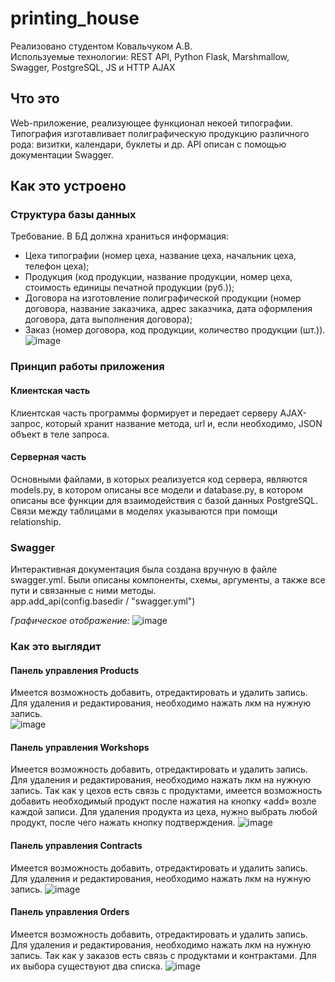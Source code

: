 # printing_house
Реализовано студентом Ковальчуком А.В.  
Используемые технологии: REST API, Python Flask, Marshmallow, Swagger, PostgreSQL, JS и HTTP AJAX

## Что это
Web-приложение, реализующее функционал некоей типографии. Типография изготавливает полиграфическую продукцию различного рода: визитки, календари, буклеты и др. API описан с помощью документации Swagger.

## Как это устроено
### Структура базы данных
Требование. В БД должна храниться информация:
- Цеха типографии (номер цеха, название цеха, начальник цеха, телефон цеха);
- Продукция (код продукции, название продукции, номер цеха, стоимость единицы печатной продукции (руб.));
- Договора на изготовление полиграфической продукции (номер договора, название заказчика, адрес заказчика, дата оформления договора, дата выполнения договора);
- Заказ (номер договора, код продукции, количество продукции (шт.)).
 ![image](https://github.com/DavrosWho/printing_house/assets/71879137/782ea9dc-b073-463e-8fb7-571538cd1df3)


### Принцип работы приложения
#### Клиентская часть
Клиентская часть программы формирует и передает серверу AJAX-запрос, который хранит название метода, url и, если необходимо, JSON объект в теле запроса. 
#### Серверная часть
Основными файлами, в которых реализуется код сервера, являются models.py, в котором описаны все модели и database.py, в котором описаны все функции для взаимодействия с базой данных PostgreSQL. Связи между таблицами в моделях указываются при помощи relationship.

### Swagger
Интерактивная документация была создана вручную в файле swagger.yml. Были описаны компоненты, схемы, аргументы, а также все пути и связанные с ними методы.  
app.add_api(config.basedir / "swagger.yml")  

_Графическое отображение:_
![image](https://github.com/DavrosWho/printing_house/assets/71879137/439c7734-1b14-47cc-b62d-6513d3965d3e)


### Как это выглядит
#### Панель управления Products
Имеется возможность добавить, отредактировать и удалить запись. Для удаления и редактирования, необходимо нажать лкм на нужную запись.  
![image](https://github.com/DavrosWho/printing_house/assets/71879137/ebcf254d-07c1-4c21-a640-3f01435c33f8)
#### Панель управления Workshops
Имеется возможность добавить, отредактировать и удалить запись. Для удаления и редактирования, необходимо нажать лкм на нужную запись. Так как у цехов есть связь с продуктами, имеется возможность добавить необходимый продукт после нажатия на кнопку «add» возле каждой записи. Для удаления продукта из цеха, нужно выбрать любой продукт, после чего нажать кнопку подтверждения.
![image](https://github.com/DavrosWho/printing_house/assets/71879137/a0d6287d-c816-4de3-8f0b-ae9fedaef424)
#### Панель управления Contracts
Имеется возможность добавить, отредактировать и удалить запись. Для удаления и редактирования, необходимо нажать лкм на нужную запись.
![image](https://github.com/DavrosWho/printing_house/assets/71879137/2f6a07ea-2db6-44e2-9a70-423e744df764)
#### Панель управления Orders
Имеется возможность добавить, отредактировать и удалить запись. Для удаления и редактирования, необходимо нажать лкм на нужную запись. Так как у заказов есть связь с продуктами и контрактами. Для их выбора существуют два списка.
![image](https://github.com/DavrosWho/printing_house/assets/71879137/73d00222-b862-4612-91c9-ee939a8802a6)

